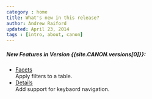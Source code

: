 ```yaml
---
category : home
title: What's new in this release?
author: Andrew Raiford
updated: April 23, 2014
tags : [intro, about, canon]
---
```


##### New Features in Version {{site.CANON.versions[0]}}:
<ul class="rs-detail-list">
  <li class="rs-detail-item">
    <div class="rs-detail-key"><a href="{{site.baseurl}}/{{site.CANON.versions[0]}}/ui-components/#facets">Facets</a></div>
    <div class="rs-detail-value">Apply filters to a table.</div>
  </li>
  <li class="rs-detail-item">
    <div class="rs-detail-key"><a href="{{site.baseurl}}/{{site.CANON.versions[0]}}/ui-components/#details">Details</a></div>
    <div class="rs-detail-value">Add support for keybaord navigation.</div>
  </li>
</ul>
